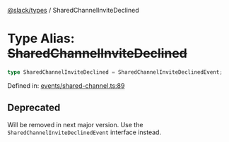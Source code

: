 [@slack/types](../index.md) / SharedChannelInviteDeclined

# Type Alias: ~~SharedChannelInviteDeclined~~

```ts
type SharedChannelInviteDeclined = SharedChannelInviteDeclinedEvent;
```

Defined in: [events/shared-channel.ts:89](https://github.com/slackapi/node-slack-sdk/blob/main/packages/types/src/events/shared-channel.ts#L89)

## Deprecated

Will be removed in next major version. Use the `SharedChannelInviteDeclinedEvent` interface instead.
